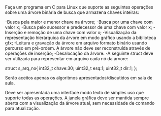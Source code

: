 Faça um programa em C para Linux que suporte as seguintes operações sobre uma árvore binária de busca que armazena chaves inteiras:

-Busca pela maior e menor chave na árvore;
-Busca por uma chave com valor x;
-Busca pelo sucessor e predecessor de uma chave com valor x;
-Inserção e remoção de uma chave com valor x;
-Visualização da representação hierárquica da árvore em modo gráfico usando a biblioteca gfx;
-Leitura e gravação da árvore em arquivo formato binário usando percurso em pré-ordem. A árvore não deve ser reconstruída através de operações de inserção;
-Desalocação da árvore.
-A seguinte struct deve ser utilizada para representar em arquivo cada nó da árvore:

struct s_arq_no{
    int32_t chave:30;
    uint32_t esq:1;
    uint32_t dir:1;
};

Serão aceitos apenas os algoritmos apresentados/discutidos em sala de aula.

Deve ser apresentada uma interface modo texto de simples uso que suporte todas as operações. A janela gráfica deve ser mantida sempre aberta com a visualização da árvore atual, sem necessidade de comando para atualização.
